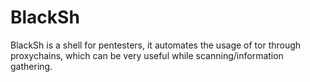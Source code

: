 # BlackSh
BlackSh is a shell for pentesters, it automates the usage of tor through proxychains, which can be very useful while scanning/information gathering.
